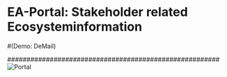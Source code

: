 # EA-Portal: Stakeholder related Ecosysteminformation
#(Demo: DeMail)


#######################################################
![Portal](https://i.ytimg.com/vi/jyPS0IzlgKs/maxresdefault.jpg)

